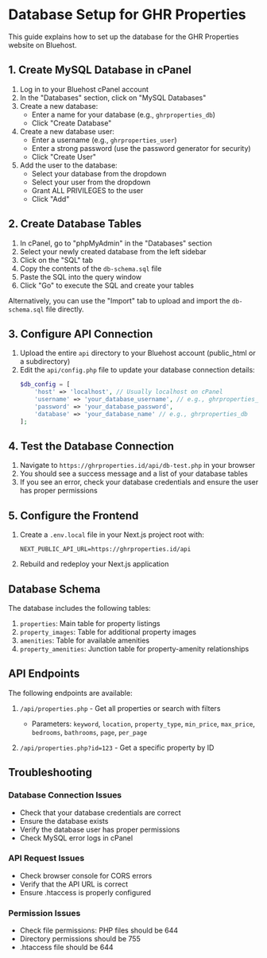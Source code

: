 # Database Setup for GHR Properties

This guide explains how to set up the database for the GHR Properties website on Bluehost.

## 1. Create MySQL Database in cPanel

1. Log in to your Bluehost cPanel account
2. In the "Databases" section, click on "MySQL Databases"
3. Create a new database:
   - Enter a name for your database (e.g., `ghrproperties_db`)
   - Click "Create Database"
4. Create a new database user:
   - Enter a username (e.g., `ghrproperties_user`)
   - Enter a strong password (use the password generator for security)
   - Click "Create User"
5. Add the user to the database:
   - Select your database from the dropdown
   - Select your user from the dropdown
   - Grant ALL PRIVILEGES to the user
   - Click "Add"

## 2. Create Database Tables

1. In cPanel, go to "phpMyAdmin" in the "Databases" section
2. Select your newly created database from the left sidebar
3. Click on the "SQL" tab
4. Copy the contents of the `db-schema.sql` file
5. Paste the SQL into the query window
6. Click "Go" to execute the SQL and create your tables

Alternatively, you can use the "Import" tab to upload and import the `db-schema.sql` file directly.

## 3. Configure API Connection

1. Upload the entire `api` directory to your Bluehost account (public_html or a subdirectory)
2. Edit the `api/config.php` file to update your database connection details:
   ```php
   $db_config = [
       'host' => 'localhost', // Usually localhost on cPanel
       'username' => 'your_database_username', // e.g., ghrproperties_user
       'password' => 'your_database_password',
       'database' => 'your_database_name' // e.g., ghrproperties_db
   ];
   ```

## 4. Test the Database Connection

1. Navigate to `https://ghrproperties.id/api/db-test.php` in your browser
2. You should see a success message and a list of your database tables
3. If you see an error, check your database credentials and ensure the user has proper permissions

## 5. Configure the Frontend

1. Create a `.env.local` file in your Next.js project root with:
   ```
   NEXT_PUBLIC_API_URL=https://ghrproperties.id/api
   ```
2. Rebuild and redeploy your Next.js application

## Database Schema

The database includes the following tables:

1. `properties`: Main table for property listings
2. `property_images`: Table for additional property images
3. `amenities`: Table for available amenities
4. `property_amenities`: Junction table for property-amenity relationships

## API Endpoints

The following endpoints are available:

1. `/api/properties.php` - Get all properties or search with filters
   - Parameters: `keyword`, `location`, `property_type`, `min_price`, `max_price`, `bedrooms`, `bathrooms`, `page`, `per_page`

2. `/api/properties.php?id=123` - Get a specific property by ID

## Troubleshooting

### Database Connection Issues
- Check that your database credentials are correct
- Ensure the database exists
- Verify the database user has proper permissions
- Check MySQL error logs in cPanel

### API Request Issues
- Check browser console for CORS errors
- Verify that the API URL is correct
- Ensure .htaccess is properly configured

### Permission Issues
- Check file permissions: PHP files should be 644
- Directory permissions should be 755
- .htaccess file should be 644 